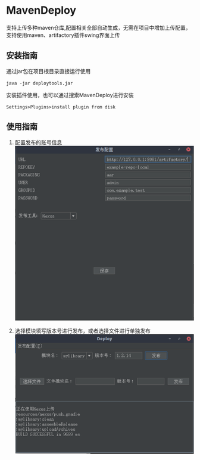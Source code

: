 
# MavenDeploy

支持上传多种maven仓库,配置相关全部自动生成，无需在项目中增加上传配置，支持使用maven、artifactory插件swing界面上传

## 安装指南

通过jar包在项目根目录直接运行使用

```
java -jar deploytools.jar
```

安装插件使用，也可以通过搜索MavenDeploy进行安装
```
Settings>Plugins>install plugin from disk
```
## 使用指南

 1. 配置发布的账号信息
![在这里插入图片描述](https://github.com/gf5353/deploytools/blob/master/img/2018-11-26%2018-22-03.png?raw=true)
 
 2. 选择模块填写版本号进行发布，或者选择文件进行单独发布
![在这里插入图片描述](https://github.com/gf5353/deploytools/blob/master/img/2018-11-26%2018-21-17.png?raw=true)

